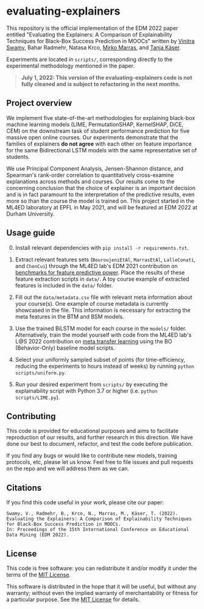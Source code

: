 # evaluating-explainers

This repository is the official implementation of the EDM 2022 paper entitled "Evaluating the Explainers: A Comparison of Explainability Techniques for Black-Box Success Prediction in MOOCs" written by [Vinitra Swamy](http://github.com/vinitra), Bahar Radmehr, Natasa Krco, [Mirko Marras](https://www.mirkomarras.com/), and [Tanja Käser](https://people.epfl.ch/tanja.kaeser/?lang=en). 

Experiments are located in `scripts/`, corresponding directly to the experimental methodology mentioned in the paper. 

> **July 1, 2022: This version of the evaluating-explainers code is not fully cleaned and is subject to refactoring in the next months.**

## Project overview

We implement five state-of-the-art methodologies for explaining black-box machine learning models (LIME, PermutationSHAP, KernelSHAP, DiCE, CEM) on the downstream task of student performance prediction for five massive open online courses. Our experiments demonstrate that the families of explainers **do not agree** with each other on feature importance for the same Bidirectional LSTM models with the same representative set of students. 

We use Principal Component Analysis, Jensen-Shannon distance, and Spearman's rank-order correlation to quantitatively cross-examine explanations across methods and courses. Our results come to the concerning conclusion that the choice of explainer is an important decision and is in fact paramount to the interpretation of the predictive results, even more so than the course the model is trained on. This project started in the ML4ED laboratory at EPFL in May 2021, and will be featured at EDM 2022 at Durham University. 

## Usage guide

0. Install relevant dependencies with `pip install -r requirements.txt`.

1. Extract relevant features sets (`BouroujeniEtAl`, `MarrasEtAl`, `LalleConati`, and `ChenCui`) through the ML4ED lab's EDM 2021 contribution on [benchmarks for feature predictive power](https://github.com/epfl-ml4ed/flipped-classroom). Place the results of these feature extraction scripts in `data/`. A toy course example of extracted features is included in the `data/` folder.

2. Fill out the `data/metadata.csv` file with relevant meta information about your course(s). One example of course metadata is currently showcased in the file. This information is necessary for extracting the meta features in the BTM and BSM models.

3. Use the trained BiLSTM model for each course in the `models/` folder. Alternatively, train the model yourself with code from the ML4ED lab's L@S 2022 contribution on [meta transfer learning](https://github.com/epfl-ml4ed/meta-transfer-learning) using the BO (Behavior-Only) baseline model scripts.

4. Select your uniformly sampled subset of points (for time-efficiency, reducing the experiments to hours instead of weeks) by running `python scripts/uniform.py`.

5. Run your desired experiment from `scripts/` by executing the explainability script with Python 3.7 or higher (i.e. `python scripts/LIME.py`).

## Contributing 

This code is provided for educational purposes and aims to facilitate reproduction of our results, and further research 
in this direction. We have done our best to document, refactor, and test the code before publication.

If you find any bugs or would like to contribute new models, training protocols, etc, please let us know. Feel free to file issues and pull requests on the repo and we will address them as we can.

## Citations
If you find this code useful in your work, please cite our paper:

```
Swamy, V., Radmehr, B., Krco, N., Marras, M., Käser, T. (2022). 
Evaluating the Explainers: A Comparison of Explainability Techniques for Black-Box Success Prediction in MOOCs. 
In: Proceedings of the 15th International Conference on Educational Data Mining (EDM 2022).
```

## License
This code is free software: you can redistribute it and/or modify it under the terms of the [MIT License](LICENSE).

This software is distributed in the hope that it will be useful, but without any warranty; without even the implied warranty of merchantability or fitness for a particular purpose. See the [MIT License](LICENSE) for details.
